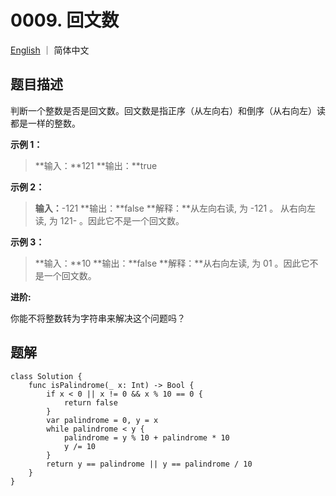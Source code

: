 # 0009. 回文数

[English](./README.md) ｜ 简体中文



## 题目描述

判断一个整数是否是回文数。回文数是指正序（从左向右）和倒序（从右向左）读都是一样的整数。

**示例 1：**

> **输入：**121
> **输出：**true

**示例 2：**

>**输入：**-121
>**输出：**false
>**解释：**从左向右读, 为 -121 。 从右向左读, 为 121- 。因此它不是一个回文数。

**示例 3：**

>**输入：**10
>**输出：**false
>**解释：**从右向左读, 为 01 。因此它不是一个回文数。

**进阶:**

你能不将整数转为字符串来解决这个问题吗？



## 题解

```
class Solution {
    func isPalindrome(_ x: Int) -> Bool {
        if x < 0 || x != 0 && x % 10 == 0 {
            return false
        }
        var palindrome = 0, y = x
        while palindrome < y {
            palindrome = y % 10 + palindrome * 10
            y /= 10
        }
        return y == palindrome || y == palindrome / 10
    }
}
```
